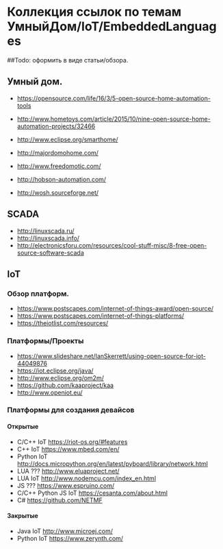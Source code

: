 # Коллекция ссылок по темам УмныйДом/IoT/EmbeddedLanguages

##Todo: оформить в виде статьи/обзора.

## Умный дом.
* https://opensource.com/life/16/3/5-open-source-home-automation-tools
* http://www.hometoys.com/article/2015/10/nine-open-source-home-automation-projects/32466
* http://www.eclipse.org/smarthome/

* http://majordomohome.com/
* http://www.freedomotic.com/
* http://hobson-automation.com/
* http://wosh.sourceforge.net/

## SCADA
* http://linuxscada.ru/
* http://linuxscada.info/
* http://electronicsforu.com/resources/cool-stuff-misc/8-free-open-source-software-scada

## IoT

### Обзор платформ.
* https://www.postscapes.com/internet-of-things-award/open-source/
* https://www.postscapes.com/internet-of-things-platforms/
* https://theiotlist.com/resources/

### Платформы/Проекты
* https://www.slideshare.net/IanSkerrett/using-open-source-for-iot-44049876
* https://iot.eclipse.org/java/
* http://www.eclipse.org/om2m/
* https://github.com/kaaproject/kaa
* http://www.openiot.eu/

### Платформы для создания девайсов
#### Открытые
* C/C++ IoT            https://riot-os.org/#features
* С++ IoT              https://www.mbed.com/en/
* Python IoT           http://docs.micropython.org/en/latest/pyboard/library/network.html
* LUA ???              http://www.eluaproject.net/
* LUA IoT              http://www.nodemcu.com/index_en.html
* JS ???               https://www.espruino.com/
* C/C++ Python JS IoT  https://cesanta.com/about.html
* C\#                  https://github.com/NETMF
#### Закрытые
* Java IoT   http://www.microej.com/
* Python IoT https://www.zerynth.com/
